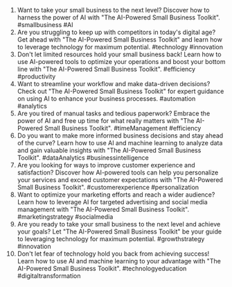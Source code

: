 1. Want to take your small business to the next level? Discover how to harness the power of AI with "The AI-Powered Small Business Toolkit". #smallbusiness #AI
2. Are you struggling to keep up with competitors in today's digital age? Get ahead with "The AI-Powered Small Business Toolkit" and learn how to leverage technology for maximum potential. #technology #innovation
3. Don't let limited resources hold your small business back! Learn how to use AI-powered tools to optimize your operations and boost your bottom line with "The AI-Powered Small Business Toolkit". #efficiency #productivity
4. Want to streamline your workflow and make data-driven decisions? Check out "The AI-Powered Small Business Toolkit" for expert guidance on using AI to enhance your business processes. #automation #analytics
5. Are you tired of manual tasks and tedious paperwork? Embrace the power of AI and free up time for what really matters with "The AI-Powered Small Business Toolkit". #timeManagement #efficiency
6. Do you want to make more informed business decisions and stay ahead of the curve? Learn how to use AI and machine learning to analyze data and gain valuable insights with "The AI-Powered Small Business Toolkit". #dataAnalytics #businessintelligence
7. Are you looking for ways to improve customer experience and satisfaction? Discover how AI-powered tools can help you personalize your services and exceed customer expectations with "The AI-Powered Small Business Toolkit". #customerexperience #personalization
8. Want to optimize your marketing efforts and reach a wider audience? Learn how to leverage AI for targeted advertising and social media management with "The AI-Powered Small Business Toolkit". #marketingstrategy #socialmedia
9. Are you ready to take your small business to the next level and achieve your goals? Let "The AI-Powered Small Business Toolkit" be your guide to leveraging technology for maximum potential. #growthstrategy #innovation
10. Don't let fear of technology hold you back from achieving success! Learn how to use AI and machine learning to your advantage with "The AI-Powered Small Business Toolkit". #technologyeducation #digitaltransformation
